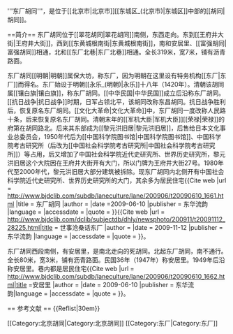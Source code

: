 '''东厂胡同'''，是位于[[北京市|北京市]][[东城区_(北京市)|东城区]]中部的[[胡同|胡同]]。

==简介==
东厂胡同位于[[翠花胡同|翠花胡同]]南侧，东西走向。东到[[王府井大街|王府井大街]]，西到[[东黄城根南街|东黄城根南街]]，南和安居里、[[富强胡同|富强胡同]]相通，北和[[东厂北巷|东厂北巷]]相通。全长319米，宽7米，铺有沥青路面<ref name=dhly/>。

东厂胡同[[明朝|明朝]]属保大坊，称东厂，因为明朝在这里设有特务机构[[东厂|东厂]]而得名。东厂始设于明朝[[永乐_(明朝)|永乐]]十八年（1420年）。清朝该胡同属[[镶白旗|镶白旗]]，称东厂胡同。[[中华民国|中华民国]]成立后沿称东厂胡同。[[抗日战争|抗日战争]]时期，日军占领北平，该胡同改称东昌胡同。抗日战争胜利后，恢复原名东厂胡同。[[文化大革命|文化大革命]]中，东厂胡同一度改称人民路十条，后来恢复原名东厂胡同。清朝末年的[[军机大臣|军机大臣]][[荣禄|荣禄]]的府第在胡同路北。后来其东部成为[[黎元洪旧居|黎元洪旧居]]，后售给日本文化事业总委员会，1950年代后为[[中国科学院图书馆|中国科学院图书馆]]、中国科学院考古研究所（后改为[[中国社会科学院考古研究所|中国社会科学院考古研究所]]）等占用，后又增加了中国社会科学院近代史研究所、世界历史研究所，黎元洪旧居这个大院因在王府井大街开有大门，所以门牌为王府井大街27号。1980年代至2000年代，黎元洪旧居大部分建筑被拆除。现东厂胡同内北侧开有中国社会科学院近代史研究所、世界历史研究所的大门，其余多为居民住宅<ref name=dhly>{{Cite web |url = http://www.bjdclib.com/subdb/laneculture/lane/200906/t20090610_1661.html |title = 东厂胡同 |author =  |date =2009-06-10  |publisher = 东华流韵 |language =  |accessdate =  |quote =  }}</ref><ref>{{Cite web |url = http://www.bjdclib.com/dclib/subjectdb/dhly/newsphoto/200911/t20091112_28225.html|title = 世事沧桑话东厂 |author =  |date = 2009-11-12 |publisher =东华流韵  |language =  |accessdate =  |quote =  }}</ref>。

东厂胡同西段南侧，有安居里，是南北走向的死胡同。北起东厂胡同，南不通行。全长80米，宽3米，铺有沥青路面。民国36年（1947年）称安居里。1949年后沿称安居里。巷内都是居民住宅<ref>{{Cite web |url =  http://www.bjdclib.com/subdb/laneculture/lane/200906/t20090610_1662.html|title =安居里  |author =  |date = 2009-06-10 |publisher = 东华流韵|language =  |accessdate =  |quote =  }}</ref>。

== 参考文献 ==
{{Reflist|30em}}

[[Category:北京胡同|Category:北京胡同]]
[[Category:东厂|Category:东厂]]